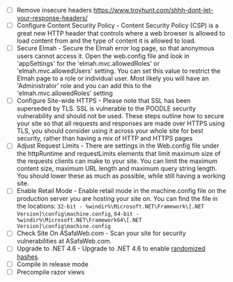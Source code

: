 - [ ] Remove insecure headers https://www.troyhunt.com/shhh-dont-let-your-response-headers/
- [ ] Configure Content Security Policy - Content Security Policy (CSP) is a great new HTTP header that controls where a web browser is allowed to load content from and the type of content it is allowed to load.
- [ ] Secure Elmah - Secure the Elmah error log page, so that anonymous users cannot access it. Open the web.config file and look in 'appSettings' for the 'elmah.mvc.allowedRoles' or 'elmah.mvc.allowedUsers' setting. You can set this value to restrict the Elmah page to a role or individual user. Most likely you will have an 'Administrator' role and you can add this to the 'elmah.mvc.allowedRoles' setting
- [ ] Configure Site-wide HTTPS - Please note that SSL has been superseded by TLS. SSL is vulnerable to the POODLE security vulnerability and should not be used. These steps outline how to secure your site so that all requests and responses are made over HTTPS using TLS, you should consider using it across your whole site for best security, rather than having a mix of HTTP and HTTPS pages
- [ ] Adjust Request Limits - There are settings in the Web.config file under the httpRuntime and requestLimits elements that limit maximum size of the requests clients can make to your site. You can limit the maximum content size, maximum URL length and maximum query string length. You should lower these as much as possible, while still having a working site. 
- [ ] Enable Retail Mode - Enable retail mode in the machine.config file on the production server you are hosting your site on. You can find the file in the locations: `32-bit - %windir%\Microsoft.NET\Framework\[.NET Version]\config\machine.config`, `64-bit - %windir%\Microsoft.NET\Framework64\[.NET Version]\config\machine.config`
- [ ] Check Site On ASafaWeb.com - Scan your site for security vulnerabilities at ASafaWeb.com.
- [ ] Upgrade to .NET 4.6 - Upgrade to .NET 4.6 to enable [randomized hashes](https://msdn.microsoft.com/library/jj152924.aspx).
- [ ] Compile in release mode
- [ ] Precompile razor views
